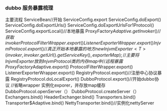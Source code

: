 ### dubbo 服务暴露梳理

主要流程
ServiceBean//开始
	ServiceConfig.export
		ServiceConfig.doExport()
			ServiceConfig.doExportUrls()
				ServiceConfig.doExportUrlsFor1Protocol()
					ServiceConfig.exportLocal()//本地暴露
						ProxyFactory$Adaptive.getInvoker()//获取invoker
							ProtocolFilterWrapper.export()
								ListenerExporterWrapper.export()
									InjvmProtocol.export()//真正开始本地暴露的地方
										new InjvmExporter<T>(invoker, invoker.getUrl().getServiceKey(), exporterMap);//主要将InjvmExporter放到InjvmProtocol类的内存map中
					//远程暴露
					ProxyFactory$Adaptive.export()
							ProtocolFilterWrapper.export()
								ListenerExporterWrapper.export()
									RegistryProtocol.export()//注册中心协议暴露
										RegistryProtocol.doLocalExport()
											DubboProtocol.export()//开始dubbo协议
												//省略wrapper
												实例化exporer，并存放map缓存
												DubboProtocol.openServer（）
													DubboProtocol.createServer（）
														Exchangers.bind()
															HeaderExchanger.bind()
																Transporters.bind()
																	Transporter$Adaptive.bind()
																		NettyTransporter.bind()//实例化nettyServer
													
												
								


